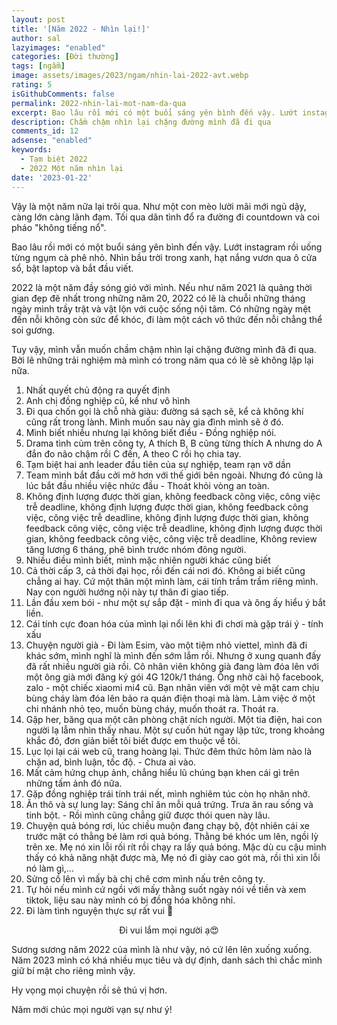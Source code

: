```yaml
---
layout: post
title: '[Năm 2022 - Nhìn lại!]'
author: sal
lazyimages: "enabled"
categories: [Đời thường]
tags: [ngẫm]
image: assets/images/2023/ngam/nhin-lai-2022-avt.webp
rating: 5
isGithubComments: false
permalink: 2022-nhin-lai-mot-nam-da-qua
excerpt: Bao lâu rồi mới có một buổi sáng yên bình đến vậy. Lướt instagram rồi uống từng ngụm cà phê nhỏ. Nhìn bầu trời trong xanh, hạt nắng vươn qua ô cửa sổ, bật laptop và bắt đầu viết.
description: Chầm chậm nhìn lại chặng đường mình đã đi qua
comments_id: 12
adsense: "enabled"
keywords:
  - Tạm biệt 2022
  - 2022 Một năm nhìn lại
date: '2023-01-22'
---
```


Vậy là một năm nữa lại trôi qua. Như một con mèo lười mãi mới ngủ dậy, càng lớn càng lãnh đạm. Tối qua dân tình đổ ra đường đi countdown và coi pháo "không tiếng nổ".

Bao lâu rồi mới có một buổi sáng yên bình đến vậy. Lướt instagram rồi uống từng ngụm cà phê nhỏ. Nhìn bầu trời trong xanh, hạt nắng vươn qua ô cửa sổ, bật laptop và bắt đầu viết.

2022 là một năm đầy sóng gió với mình. Nếu như năm 2021 là quãng thời gian đẹp đẽ nhất trong những năm 20, 2022 có lẽ là chuỗi những tháng ngày mình trầy trật và vật lộn với cuộc sống nội tâm. Có những ngày mệt đến nỗi không còn sức để khóc, đi làm một cách vô thức đến nỗi chẳng thể soi gương.

Tuy vậy, mình vẫn muốn chầm chậm nhìn lại chặng đường mình đã đi qua. Bởi lẽ những trải nghiệm mà mình có trong năm qua có lẽ sẽ không lặp lại nữa.

1.  Nhất quyết chủ động ra quyết định
2.  Anh chị đồng nghiệp cũ, kể như vô hình
3.  Đi qua chốn gọi là chỗ nhà giàu: đường sá sạch sẽ, kể cả không khí cũng rất trong lành. Mình muốn sau này gia đình mình sẽ ở đó.
4.  Mình biết nhiều nhưng lại không biết điều - Đồng nghiệp nói.
5.  Drama tình củm trên công ty, A thích B, B cũng từng thích A nhưng do A đắn đo não chậm rồi C đến, A theo C rồi họ chia tay.
6.  Tạm biệt hai anh leader đầu tiên của sự nghiệp, team rạn vỡ dần
7.  Team mình bắt đầu cởi mở hơn với thế giới bên ngoài. Nhưng đó cũng là lúc bắt đầu nhiều việc nhức đầu - Thoát khỏi vòng an toàn.
8.  Không định lượng được thời gian, không feedback công việc, công việc trễ deadline, không định lượng được thời gian, không feedback công việc, công việc trễ deadline, không định lượng được thời gian, không feedback công việc, công việc trễ deadline, không định lượng được thời gian, không feedback công việc, công việc trễ deadline, Không review tăng lương 6 tháng, phê bình trước nhóm đông người.
9.  Nhiều điều mình biết, mình mặc nhiên người khác cũng biết
10.  Cả thời cấp 3, cả thời đại học, rồi đến cái nơi đó. Không ai biết cũng chẳng ai hay. Cứ một thân một mình làm, cái tính trầm trầm riêng mình. Nay con người hướng nội này tự thân đi giao tiếp.
11.  Lần đầu xem bói - như một sự sắp đặt - mình đi qua và ông ấy hiểu ý bắt liền.
12.  Cái tính cực đoan hóa của mình lại nổi lên khi đi chơi mà gặp trái ý - tính xấu
13.  Chuyện người già - Đi làm Esim, vào một tiệm nhỏ viettel, mình đã đi khác sớm, mình nghĩ là mình đến sớm lắm rồi. Nhưng ở xung quanh đấy đã rất nhiều người già rồi. Cô nhân viên không già đang làm đóa lên với một ông già mới đăng ký gói 4G 120k/1 tháng. Ông nhờ cài hộ facebook, zalo - một chiếc xiaomi mi4 cũ. Bạn nhân viên với một vẻ mặt cam chịu bùng cháy làm đóa lên bảo ra quán điện thoại mà làm. Làm việc ở một chi nhánh nhỏ tẹo, muốn bùng cháy, muốn thoát ra. Thoát ra.
14.  Gặp her, băng qua một căn phòng chật ních người. Một tia điện, hai con người lạ lẫm nhìn thấy nhau. Một sự cuốn hút ngay lập tức, trong khoảng khắc đó, đơn giản biết tôi biết được em thuộc về tôi.
15.  Lục lọi lại cái web cũ, trang hoàng lại. Thức đêm thức hôm làm nào là chặn ad, bình luận, tốc độ. - Chưa ai vào.
16.  Mất cảm hứng chụp ảnh, chẳng hiểu lũ chúng bạn khen cái gì trên những tấm ảnh đó nữa.
17.  Gặp đồng nghiệp trái tính trái nết, mình nghiêm túc còn họ nhăn nhở.
18.  Ăn thô và sự lung lay: Sáng chỉ ăn mỗi quả trứng. Trưa ăn rau sống và tinh bột. - Rồi mình cũng chẳng giữ được thói quen này lâu.
19.  Chuyện quả bóng rơi, lúc chiều muộn đang chạy bộ, đột nhiên cái xe trước mặt có thằng bé làm rơi quả bóng. Thằng bé khóc um lên, ngồi lỳ trên xe. Mẹ nó xin lỗi rối rít rồi chạy ra lấy quả bóng. Mặc dù cu cậu mình thấy có khả năng nhặt được mà, Mẹ nó đi giày cao gót mà, rồi thì xin lỗi nó làm gì,…
20.  Sửng cồ lên vì mấy bà chị chê cơm mình nấu trên công ty.
21.  Tự hỏi nếu mình cứ ngồi với mấy thằng suốt ngày nói về tiền và xem tiktok, liệu sau này mình có bị đồng hóa không nhỉ.
22.  Đi làm tình nguyện thực sự rất vui 🥰

<div class="content" style="text-align:center; ">
<img data-src="../../assets/images/2023/ngam/tinh-nguyen-vien.webp" class=" lazyload img-thumb lazyimg " /><br><span class="image-caption">Đi vui lắm mọi người ạ😍</span></div>

Sương sương năm 2022 của mình là như vậy, nó cứ lên lên xuống xuống. Năm 2023 mình có khá nhiều mục tiêu và dự định, danh sách thì chắc mình giữ bí mật cho riêng mình vậy.

Hy vọng mọi chuyện rồi sẽ thú vị hơn.

Năm mới chúc mọi người vạn sự như ý!
